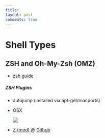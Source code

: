 ```yaml
---
title: 
layout: post
comments: true
---
```

# Shell Types

## ZSH and Oh-My-Zsh (OMZ)
- [zsh guide](http://zsh.sourceforge.net/Guide/zshguide06.html)

##### ZSH Plugins
- autojump (installed via apt-get/macports)
- OSX

    ![](https://raw.githubusercontent.com/sethc23/sethc23.github.io/master/_wiki/Linux_Unix/osx_zsh.jpg)

- [Z (mod)](https://github.com/rupa/z) @  [Github](https://raw.githubusercontent.com/rupa/z/master/README)